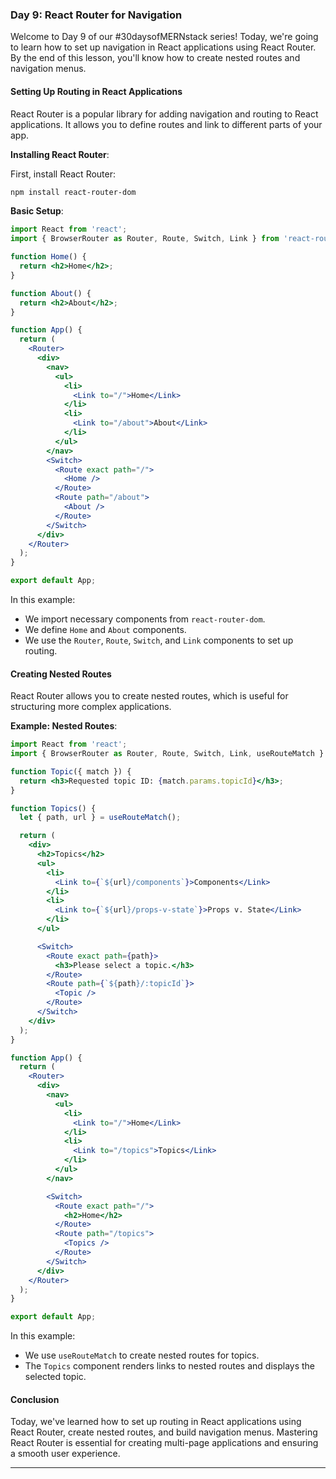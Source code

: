### Day 9: React Router for Navigation

Welcome to Day 9 of our #30daysofMERNstack series! Today, we're going to learn how to set up navigation in React applications using React Router. By the end of this lesson, you'll know how to create nested routes and navigation menus.

#### Setting Up Routing in React Applications

React Router is a popular library for adding navigation and routing to React applications. It allows you to define routes and link to different parts of your app.

**Installing React Router**:

First, install React Router:

```bash
npm install react-router-dom
```

**Basic Setup**:

```jsx
import React from 'react';
import { BrowserRouter as Router, Route, Switch, Link } from 'react-router-dom';

function Home() {
  return <h2>Home</h2>;
}

function About() {
  return <h2>About</h2>;
}

function App() {
  return (
    <Router>
      <div>
        <nav>
          <ul>
            <li>
              <Link to="/">Home</Link>
            </li>
            <li>
              <Link to="/about">About</Link>
            </li>
          </ul>
        </nav>
        <Switch>
          <Route exact path="/">
            <Home />
          </Route>
          <Route path="/about">
            <About />
          </Route>
        </Switch>
      </div>
    </Router>
  );
}

export default App;
```

In this example:
- We import necessary components from `react-router-dom`.
- We define `Home` and `About` components.
- We use the `Router`, `Route`, `Switch`, and `Link` components to set up routing.

#### Creating Nested Routes

React Router allows you to create nested routes, which is useful for structuring more complex applications.

**Example: Nested Routes**:

```jsx
import React from 'react';
import { BrowserRouter as Router, Route, Switch, Link, useRouteMatch } from 'react-router-dom';

function Topic({ match }) {
  return <h3>Requested topic ID: {match.params.topicId}</h3>;
}

function Topics() {
  let { path, url } = useRouteMatch();

  return (
    <div>
      <h2>Topics</h2>
      <ul>
        <li>
          <Link to={`${url}/components`}>Components</Link>
        </li>
        <li>
          <Link to={`${url}/props-v-state`}>Props v. State</Link>
        </li>
      </ul>

      <Switch>
        <Route exact path={path}>
          <h3>Please select a topic.</h3>
        </Route>
        <Route path={`${path}/:topicId`}>
          <Topic />
        </Route>
      </Switch>
    </div>
  );
}

function App() {
  return (
    <Router>
      <div>
        <nav>
          <ul>
            <li>
              <Link to="/">Home</Link>
            </li>
            <li>
              <Link to="/topics">Topics</Link>
            </li>
          </ul>
        </nav>

        <Switch>
          <Route exact path="/">
            <h2>Home</h2>
          </Route>
          <Route path="/topics">
            <Topics />
          </Route>
        </Switch>
      </div>
    </Router>
  );
}

export default App;
```

In this example:
- We use `useRouteMatch` to create nested routes for topics.
- The `Topics` component renders links to nested routes and displays the selected topic.

#### Conclusion

Today, we've learned how to set up routing in React applications using React Router, create nested routes, and build navigation menus. Mastering React Router is essential for creating multi-page applications and ensuring a smooth user experience.

---